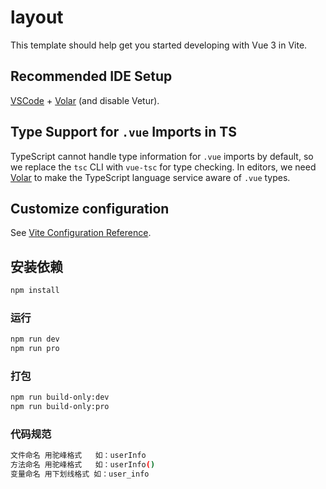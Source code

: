 <!--
 * @Author: duguozhi 1447607151@qq.com
 * @Date: 2024-06-24 17:51:48
 * @LastEditors: duguozhi 1447607151@qq.com
 * @LastEditTime: 2024-06-26 09:14:14
 * @FilePath: \layout\README.md
 * @Description: 这是默认设置,请设置`customMade`, 打开koroFileHeader查看配置 进行设置: https://github.com/OBKoro1/koro1FileHeader/wiki/%E9%85%8D%E7%BD%AE
-->

# layout

This template should help get you started developing with Vue 3 in Vite.

## Recommended IDE Setup

[VSCode](https://code.visualstudio.com/) + [Volar](https://marketplace.visualstudio.com/items?itemName=Vue.volar) (and disable Vetur).

## Type Support for `.vue` Imports in TS

TypeScript cannot handle type information for `.vue` imports by default, so we replace the `tsc` CLI with `vue-tsc` for type checking. In editors, we need [Volar](https://marketplace.visualstudio.com/items?itemName=Vue.volar) to make the TypeScript language service aware of `.vue` types.

## Customize configuration

See [Vite Configuration Reference](https://vitejs.dev/config/).

## 安装依赖

```sh
npm install
```

### 运行

```sh
npm run dev
npm run pro
```

### 打包

```sh
npm run build-only:dev
npm run build-only:pro
```

### 代码规范

```sh
文件命名 用驼峰格式   如：userInfo
方法命名 用驼峰格式   如：userInfo()
变量命名 用下划线格式 如：user_info
```
